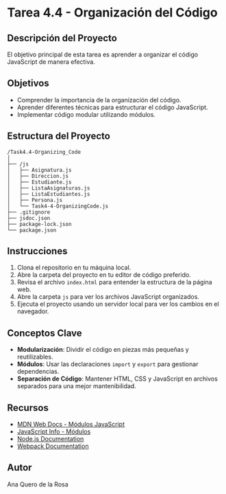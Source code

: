 # Tarea 4.4 - Organización del Código

## Descripción del Proyecto

El objetivo principal de esta tarea es aprender a organizar el código JavaScript de manera efectiva.

## Objetivos

- Comprender la importancia de la organización del código.
- Aprender diferentes técnicas para estructurar el código JavaScript.
- Implementar código modular utilizando módulos.

## Estructura del Proyecto

```
/Task4.4-Organizing_Code
│
├── /js
│   ├── Asignatura.js
│   ├── Direccion.js
│   ├── Estudiante.js
│   ├── ListaAsignaturas.js
│   ├── ListaEstudiantes.js
│   ├── Persona.js
│   └── Task4-4-OrganizingCode.js
├── .gitignore
├── jsdoc.json
├── package-lock.json
└── package.json
```

## Instrucciones

1. Clona el repositorio en tu máquina local.
2. Abre la carpeta del proyecto en tu editor de código preferido.
3. Revisa el archivo `index.html` para entender la estructura de la página web.
4. Abre la carpeta `js` para ver los archivos JavaScript organizados.
5. Ejecuta el proyecto usando un servidor local para ver los cambios en el navegador.

## Conceptos Clave

- **Modularización**: Dividir el código en piezas más pequeñas y reutilizables.
- **Módulos**: Usar las declaraciones `import` y `export` para gestionar dependencias.
- **Separación de Código**: Mantener HTML, CSS y JavaScript en archivos separados para una mejor mantenibilidad.

## Recursos

- [MDN Web Docs - Módulos JavaScript](https://developer.mozilla.org/es/docs/Web/JavaScript/Guide/Modules)
- [JavaScript Info - Módulos](https://javascript.info/modules)
- [Node.js Documentation](https://nodejs.org/en/docs/)
- [Webpack Documentation](https://webpack.js.org/concepts/)

## Autor

Ana Quero de la Rosa